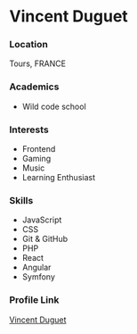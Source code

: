 # Vincent Duguet

### Location

Tours, FRANCE

### Academics

- Wild code school

### Interests

- Frontend
- Gaming
- Music
- Learning Enthusiast

### Skills

- JavaScript
- CSS
- Git & GitHub
- PHP
- React
- Angular
- Symfony



### Profile Link

[Vincent Duguet](https://github.com/eikyuu)
